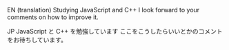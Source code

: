 EN (translation)
Studying JavaScript and C++
I look forward to your comments on how to improve it.

JP
JavaScript と C++ を勉強しています
ここをこうしたらいいとかのコメントをお待ちしています。
